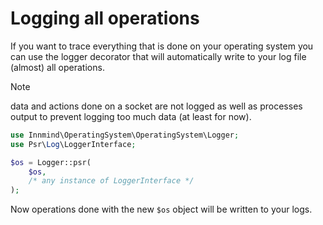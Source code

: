 # Logging all operations

If you want to trace everything that is done on your operating system you can use the logger decorator that will automatically write to your log file (almost) all operations.

> [!NOTE]
> data and actions done on a socket are not logged as well as processes output to prevent logging too much data (at least for now).

```php
use Innmind\OperatingSystem\OperatingSystem\Logger;
use Psr\Log\LoggerInterface;

$os = Logger::psr(
    $os,
    /* any instance of LoggerInterface */
);
```

Now operations done with the new `$os` object will be written to your logs.
